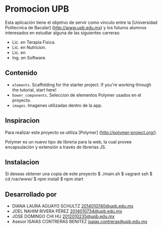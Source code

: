 # Promocion UPB 

Esta aplicación tiene el objetivo de servir como vinculo entre la [Universidad Politecnica de Bacalar] (http://www.upb.edu.mx) y los futuros alumnos interesados en estudiar alguna de las siguientes carreras:

* Lic. en Terapia Fisica.
* Lic. en Nutricion.
* Lic. en 
* Ing. en Software.

## Contenido

-   `elements`. Scaffolding for the starter project. If you're working through the tutorial, start here!
-   `bower_components`. Seleccion de elementos Polymer usados en el proyecto.
-   `images`. Imagenes utilizadas dentro de la app.

## Inspiracion

Para realizar este proyecto se utiliza [Polymer] (http://polymer-project.org/).

Polymer es un nuevo tipo de libreria para la web, la cual provee encapsulación y extensión a través de librerias JS.

## Instalacion

Si deseas obtener una copia de este proyecto 
$ ./main.sh
$ vagrant ssh
$ cd /var/www/
$ npm install
$ npm start

## Desarrollado por

- DIANA LAURA AGUAYO SCHULTZ <2014010740@upb.edu.mx>
- JOEL NAHIM RIVERA PÉREZ <2014010734@upb.edu.mx>
- JOSE DOMINGO CHI HU <2012010235@upb.edu.mx>
- Asesor ISAIAS CONTRERAS BENITEZ <isaias.contreras@upb.edu.mx>
